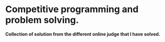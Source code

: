 # Competitive programming and problem solving.
**Collection of solution from the different online judge that I have solved.**